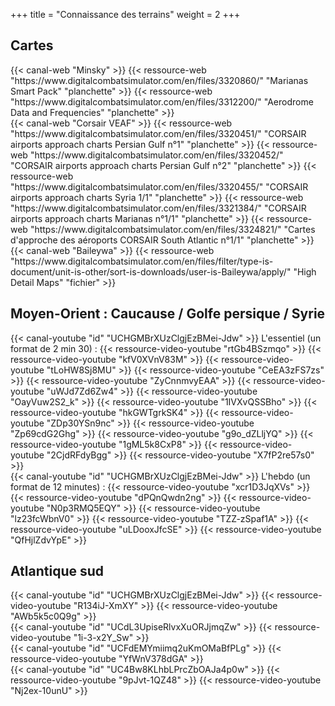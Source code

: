 +++
title = "Connaissance des terrains"
weight = 2
+++

## Cartes
<div class="contenu de_qualite"> <!-- Minsky //-->
{{< canal-web "Minsky" >}}
{{< ressource-web "https://www.digitalcombatsimulator.com/en/files/3320860/" "Marianas Smart Pack" "planchette" >}}
{{< ressource-web "https://www.digitalcombatsimulator.com/en/files/3312200/" "Aerodrome Data and Frequencies" "planchette" >}}
</div>

<div class="contenu"> <!-- Corsair VEAF //-->
{{< canal-web "Corsair VEAF" >}}
{{< ressource-web "https://www.digitalcombatsimulator.com/en/files/3320451/" "CORSAIR airports approach charts Persian Gulf n°1" "planchette" >}}
{{< ressource-web "https://www.digitalcombatsimulator.com/en/files/3320452/" "CORSAIR airports approach charts Persian Gulf n°2" "planchette" >}}
{{< ressource-web "https://www.digitalcombatsimulator.com/en/files/3320455/" "CORSAIR airports approach charts Syria 1/1" "planchette" >}}
{{< ressource-web "https://www.digitalcombatsimulator.com/en/files/3321384/" "CORSAIR airports approach charts Marianas n°1/1" "planchette" >}}
{{< ressource-web "https://www.digitalcombatsimulator.com/en/files/3324821/" "Cartes d'approche des aéroports CORSAIR South Atlantic n°1/1" "planchette" >}}
</div>

<div class="contenu"> <!-- Baileywa //-->
{{< canal-web "Baileywa" >}}
{{< ressource-web "https://www.digitalcombatsimulator.com/en/files/filter/type-is-document/unit-is-other/sort-is-downloads/user-is-Baileywa/apply/" "High Detail Maps" "fichier" >}}
</div>


## Moyen-Orient : Caucause / Golfe persique / Syrie

<div class="contenu"> <!-- Le dessous des cartes //-->
{{< canal-youtube "id" "UCHGMBrXUzClgjEzBMei-Jdw" >}}
L'essentiel (un format de 2 min 30) :
{{< ressource-video-youtube "rtGb4BSzmqo" >}} <!-- 14/03/22 Ukraine - La Syrie alliée de Vladimir Poutine //-->
{{< ressource-video-youtube "kfV0XVnV83M" >}} <!-- 22/03/22 Marioupol, les Tchétchènes et la méthode Poutine //-->
{{< ressource-video-youtube "tLoHW8Sj8MU" >}} <!-- 29/03/22 Face à la guerre : la stratégie du Golfe ? //-->
{{< ressource-video-youtube "CeEA3zFS7zs" >}} <!-- 30/03/22 Ukraine : un scénario géorgien ? //-->
{{< ressource-video-youtube "ZyCnnmvyEAA" >}} <!-- 06/04/22 Russie : quelle puissance militaire ? //-->
{{< ressource-video-youtube "uWJd7Zd6Zw4" >}} <!-- 19/04/22 Vladimir Poutine : chef de guerre(s) //-->
{{< ressource-video-youtube "OayVuw2S2_k" >}} <!-- 18/05/22 Liban : l’espoir d’un renouveau ? //-->
{{< ressource-video-youtube "1IVXvQSSBho" >}} <!-- 28/06/22 OTAN : Erdogan, le perturbateur //-->
{{< ressource-video-youtube "hkGWTgrkSK4" >}} <!-- 14/09/22 Haut-Karabagh : l’autre guerre ? //-->
{{< ressource-video-youtube "ZDp30YSn9nc" >}} <!-- 21/09/22 Iran - Quelle escalade ? //-->
{{< ressource-video-youtube "Zp69cdG2Ghg" >}} <!-- 03/10/22 Iran : géographie d’une révolte ? //-->
{{< ressource-video-youtube "g9o_dZLljYQ" >}} <!-- 13/10/22 Russie-Iran : quels réseaux sociaux ? //-->
{{< ressource-video-youtube "1gML5k8CxP8" >}} <!-- 19/10/22 Moscou-Téhéran : quelle alliance ? //-->
{{< ressource-video-youtube "2CjdRFdyBgg" >}} <!-- 20/10/22 Qatar - Arabie saoudite : le sport-business //-->
{{< ressource-video-youtube "X7fP2re57s0" >}} <!-- 28/10/22 Israël-Liban : le gaz en partage //-->
</div>

<div class="contenu"> <!-- Le dessous des cartes //-->
{{< canal-youtube "id" "UCHGMBrXUzClgjEzBMei-Jdw" >}}
L'hebdo (un format de 12 minutes) :
{{< ressource-video-youtube "xcr1D3JqXVs" >}} <!-- 26/09/20 Poutine-Erdogan, les vigies de la mer Noire //-->
{{< ressource-video-youtube "dPQnQwdn2ng" >}} <!-- 12/12/20 Syrie : dix ans de guerre //-->
{{< ressource-video-youtube "N0p3RMQ5EQY" >}} <!-- 16/01/21 Les Émirats : une voie singulière au Moyen-Orient //-->
{{< ressource-video-youtube "lz23fcWbnV0" >}} <!-- 11/09/21 11/09/2001 : 20 ans de guerre(s) contre le terrorisme //-->
{{< ressource-video-youtube "TZZ-zSpaf1A" >}} <!-- 18/09/21 Caucase : un carrefour d'influences //-->
{{< ressource-video-youtube "uLDooxJfcSE" >}} <!-- 11/12/21 Irak : quelle souveraineté ? //-->
{{< ressource-video-youtube "QfHjlZdvYpE" >}} <!-- 10/09/22 Israël : conflit sans issue, nouvelles alliances //-->
</div>

## Atlantique sud
<div class="contenu"> <!-- Le dessous des cartes //-->
{{< canal-youtube "id" "UCHGMBrXUzClgjEzBMei-Jdw" >}}
{{< ressource-video-youtube "R134iJ-XmXY" >}} <!-- 12/02/22 Argentine : le pays des occasions manquées //-->
{{< ressource-video-youtube "AWb5k5c0Q9g" >}} <!-- 20/08/22 Chili : l'espoir du changement //-->
</div>

<div class="contenu"> <!-- Stardust //-->
{{< canal-youtube "id" "UCdL3UpiseRlvxXuORJjmqZw" >}}
{{< ressource-video-youtube "1i-3-x2Y_Sw" >}}
</div>

<div class="contenu"> <!-- Ina histoire //-->
{{< canal-youtube "id" "UCFdEMYmiimq2uKmOMaBfPLg" >}}
{{< ressource-video-youtube "YfWnV378dGA" >}} <!-- 02/04/82 Conflit des Malouines et manifestation à Buenos Aires  //-->
</div>

<div class="contenu"> <!-- Ina actu //-->
{{< canal-youtube "id" "UC4Bw8KLhbLPrcZbOAJa4p0w" >}}
{{< ressource-video-youtube "9pJvt-1QZ48" >}} <!-- 05/05/82 //-->
{{< ressource-video-youtube "Nj2ex-10unU" >}} <!-- 21/05/82 //-->
</div>

